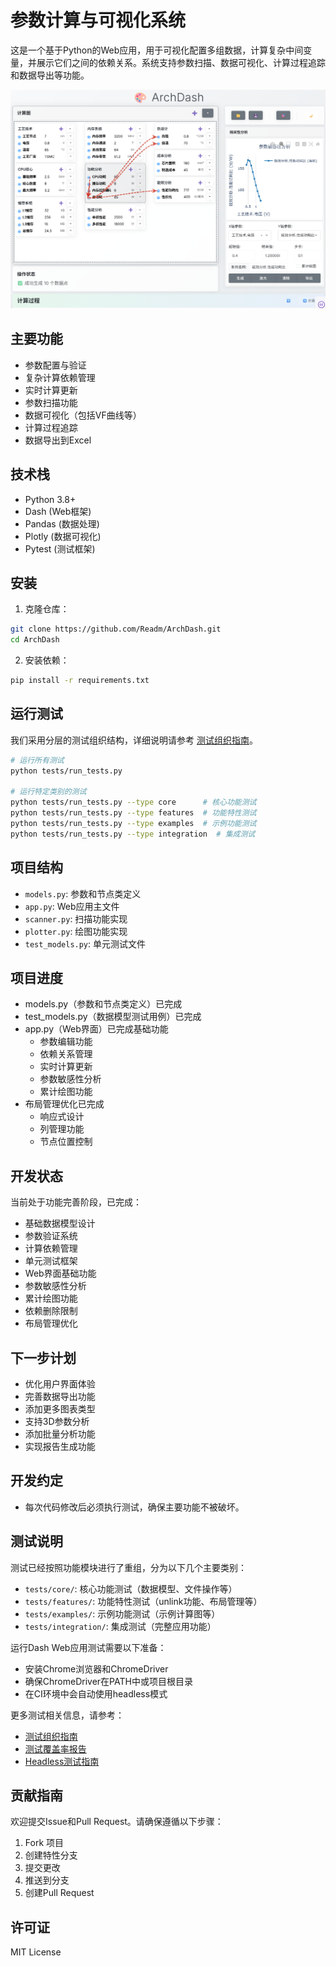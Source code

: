 # 参数计算与可视化系统

这是一个基于Python的Web应用，用于可视化配置多组数据，计算复杂中间变量，并展示它们之间的依赖关系。系统支持参数扫描、数据可视化、计算过程追踪和数据导出等功能。

![系统界面预览](screenshot.png)

## 主要功能

- 参数配置与验证
- 复杂计算依赖管理
- 实时计算更新
- 参数扫描功能
- 数据可视化（包括VF曲线等）
- 计算过程追踪
- 数据导出到Excel

## 技术栈

- Python 3.8+
- Dash (Web框架)
- Pandas (数据处理)
- Plotly (数据可视化)
- Pytest (测试框架)

## 安装

1. 克隆仓库：
```bash
git clone https://github.com/Readm/ArchDash.git
cd ArchDash
```

2. 安装依赖：
```bash
pip install -r requirements.txt
```

## 运行测试

我们采用分层的测试组织结构，详细说明请参考 [测试组织指南](ai/testing/TEST_ORGANIZATION.md)。

```bash
# 运行所有测试
python tests/run_tests.py

# 运行特定类别的测试
python tests/run_tests.py --type core      # 核心功能测试
python tests/run_tests.py --type features  # 功能特性测试
python tests/run_tests.py --type examples  # 示例功能测试
python tests/run_tests.py --type integration  # 集成测试
```

## 项目结构

- `models.py`: 参数和节点类定义
- `app.py`: Web应用主文件
- `scanner.py`: 扫描功能实现
- `plotter.py`: 绘图功能实现
- `test_models.py`: 单元测试文件

## 项目进度

- models.py（参数和节点类定义）已完成
- test_models.py（数据模型测试用例）已完成
- app.py（Web界面）已完成基础功能
  - 参数编辑功能
  - 依赖关系管理
  - 实时计算更新
  - 参数敏感性分析
  - 累计绘图功能
- 布局管理优化已完成
  - 响应式设计
  - 列管理功能
  - 节点位置控制

## 开发状态

当前处于功能完善阶段，已完成：
- 基础数据模型设计
- 参数验证系统
- 计算依赖管理
- 单元测试框架
- Web界面基础功能
- 参数敏感性分析
- 累计绘图功能
- 依赖删除限制
- 布局管理优化

## 下一步计划

- 优化用户界面体验
- 完善数据导出功能
- 添加更多图表类型
- 支持3D参数分析
- 添加批量分析功能
- 实现报告生成功能

## 开发约定

- 每次代码修改后必须执行测试，确保主要功能不被破坏。

## 测试说明

测试已经按照功能模块进行了重组，分为以下几个主要类别：

- `tests/core/`: 核心功能测试（数据模型、文件操作等）
- `tests/features/`: 功能特性测试（unlink功能、布局管理等）
- `tests/examples/`: 示例功能测试（示例计算图等）
- `tests/integration/`: 集成测试（完整应用功能）

运行Dash Web应用测试需要以下准备：
- 安装Chrome浏览器和ChromeDriver
- 确保ChromeDriver在PATH中或项目根目录
- 在CI环境中会自动使用headless模式

更多测试相关信息，请参考：
- [测试组织指南](ai/testing/TEST_ORGANIZATION.md)
- [测试覆盖率报告](ai/testing/TEST_COVERAGE_SUMMARY.md)
- [Headless测试指南](ai/testing/headless_testing_guide.md)

## 贡献指南

欢迎提交Issue和Pull Request。请确保遵循以下步骤：

1. Fork 项目
2. 创建特性分支
3. 提交更改
4. 推送到分支
5. 创建Pull Request

## 许可证

MIT License 
